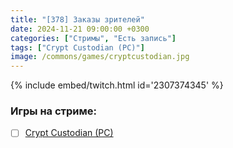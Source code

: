 ```yaml
---
title: "[378] Заказы зрителей"
date: 2024-11-21 09:00:00 +0300
categories: ["Стримы", "Есть запись"]
tags: ["Crypt Custodian (PC)"]
image: /commons/games/cryptcustodian.jpg
---
```


{% include embed/twitch.html id='2307374345' %}

### Игры на стриме:
+ [ ] [Crypt Custodian (PC)](/tags/crypt-custodian-pc)
